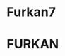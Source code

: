 # Furkan7
<!DOCTYPE html>
<html lang="en">

<head>
    <meta charset="UTF-8">
    <meta http-equiv="X-UA-Compatible" content="IE=edge">
    <meta name="viewport" content="width=device-width, initial-scale=1.0">
    <title>ÇALIŞMA</title>
    <link rel="stylesheet" href="https://cdnjs.cloudflare.com/ajax/libs/font-awesome/6.4.0/css/all.min.css">

</head>


<body>
  <h1>FURKAN</h1>

</body>

</html>
